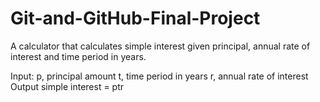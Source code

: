 # Git-and-GitHub-Final-Project
A calculator that calculates simple interest given principal, annual rate of interest and time period in years.

Input: p, principal amount t, time period in years r, annual rate of interest Output simple interest = ptr
